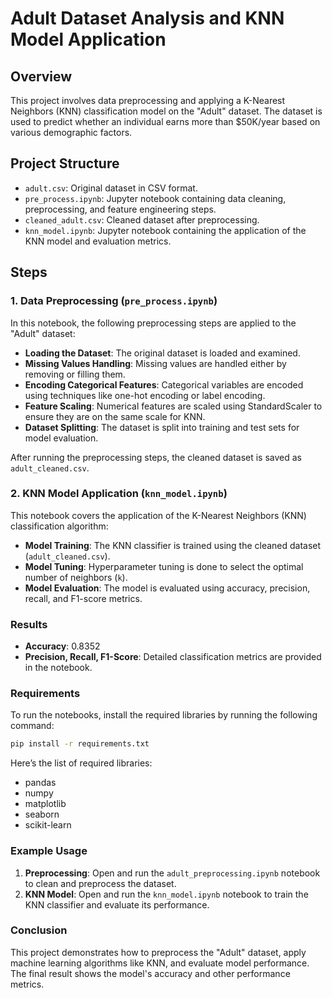 
# Adult Dataset Analysis and KNN Model Application

## Overview

This project involves data preprocessing and applying a K-Nearest Neighbors (KNN) classification model on the "Adult" dataset. The dataset is used to predict whether an individual earns more than $50K/year based on various demographic factors.

## Project Structure

- `adult.csv`: Original dataset in CSV format.
- `pre_process.ipynb`: Jupyter notebook containing data cleaning, preprocessing, and feature engineering steps.
- `cleaned_adult.csv`: Cleaned dataset after preprocessing.
- `knn_model.ipynb`: Jupyter notebook containing the application of the KNN model and evaluation metrics.

## Steps

### 1. Data Preprocessing (`pre_process.ipynb`)

In this notebook, the following preprocessing steps are applied to the "Adult" dataset:

- **Loading the Dataset**: The original dataset is loaded and examined.
- **Missing Values Handling**: Missing values are handled either by removing or filling them.
- **Encoding Categorical Features**: Categorical variables are encoded using techniques like one-hot encoding or label encoding.
- **Feature Scaling**: Numerical features are scaled using StandardScaler to ensure they are on the same scale for KNN.
- **Dataset Splitting**: The dataset is split into training and test sets for model evaluation.

After running the preprocessing steps, the cleaned dataset is saved as `adult_cleaned.csv`.

### 2. KNN Model Application (`knn_model.ipynb`)

This notebook covers the application of the K-Nearest Neighbors (KNN) classification algorithm:

- **Model Training**: The KNN classifier is trained using the cleaned dataset (`adult_cleaned.csv`).
- **Model Tuning**: Hyperparameter tuning is done to select the optimal number of neighbors (`k`).
- **Model Evaluation**: The model is evaluated using accuracy, precision, recall, and F1-score metrics.

### Results

- **Accuracy**: 0.8352
- **Precision, Recall, F1-Score**: Detailed classification metrics are provided in the notebook.

### Requirements

To run the notebooks, install the required libraries by running the following command:

```bash
pip install -r requirements.txt
```

Here’s the list of required libraries:
- pandas
- numpy
- matplotlib
- seaborn
- scikit-learn

### Example Usage

1. **Preprocessing**: Open and run the `adult_preprocessing.ipynb` notebook to clean and preprocess the dataset.
2. **KNN Model**: Open and run the `knn_model.ipynb` notebook to train the KNN classifier and evaluate its performance.

### Conclusion

This project demonstrates how to preprocess the "Adult" dataset, apply machine learning algorithms like KNN, and evaluate model performance. The final result shows the model's accuracy and other performance metrics.

